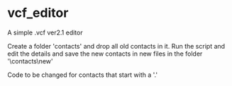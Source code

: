 # vcf_editor
A simple .vcf ver2.1 editor


Create a folder 'contacts' and drop all old contacts in it. Run the script and edit the details and save the new contacts in new files in the folder '\contacts\new'


Code to be changed for contacts that start with a '.'
